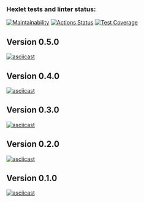 ### Hexlet tests and linter status:

[![Maintainability](https://api.codeclimate.com/v1/badges/11817aa20aa0f363714b/maintainability)](https://codeclimate.com/github/goshatravin/TESTING/maintainability)
[![Actions Status](https://github.com/goshatravin/frontend-project-lvl1/workflows/hexlet-check/badge.svg)](https://github.com/goshatravin/frontend-project-lvl1/actions)
[![Test Coverage](https://api.codeclimate.com/v1/badges/11817aa20aa0f363714b/test_coverage)](https://codeclimate.com/github/goshatravin/TESTING/test_coverage)
## Version 0.5.0

[![asciicast](https://asciinema.org/a/Jcl6ypVzcA2mcU69ObrYl3lsT.svg)](https://asciinema.org/a/Jcl6ypVzcA2mcU69ObrYl3lsT)

## Version 0.4.0

[![asciicast](https://asciinema.org/a/75sGB56qoSl3HpAvPJmtp4nXb.svg)](https://asciinema.org/a/75sGB56qoSl3HpAvPJmtp4nXb)

## Version 0.3.0

[![asciicast](https://asciinema.org/a/tId5M7BHQF3fCLxPDasdf3YMt.svg)](https://asciinema.org/a/tId5M7BHQF3fCLxPDasdf3YMt)

## Version 0.2.0

[![asciicast](https://asciinema.org/a/pqevsD2VaVb5dniwT6VlE4xju.svg)](https://asciinema.org/a/pqevsD2VaVb5dniwT6VlE4xju)

## Version 0.1.0

[![asciicast](https://asciinema.org/a/HYviqljoMrG9QQNq2Bpax2EOi.svg)](https://asciinema.org/a/HYviqljoMrG9QQNq2Bpax2EOi)
